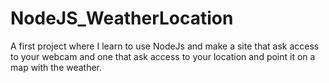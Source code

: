 # NodeJS_WeatherLocation
A first project where I learn to use NodeJs and make a site that ask access to your webcam and one that ask access to your location and point it on a map with the weather.
